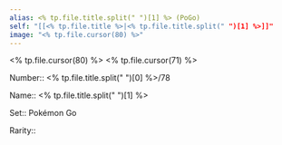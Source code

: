 ```yaml
---
alias: <% tp.file.title.split(" ")[1] %> (PoGo)
self: "[[<% tp.file.title %>|<% tp.file.title.split(" ")[1] %>]]"
image: "<% tp.file.cursor(80) %>"
---
```


<% tp.file.cursor(80) %>
<% tp.file.cursor(71) %>

Number:: <% tp.file.title.split(" ")[0] %>/78

Name:: <% tp.file.title.split(" ")[1] %>

Set:: Pokémon Go

Rarity:: 
